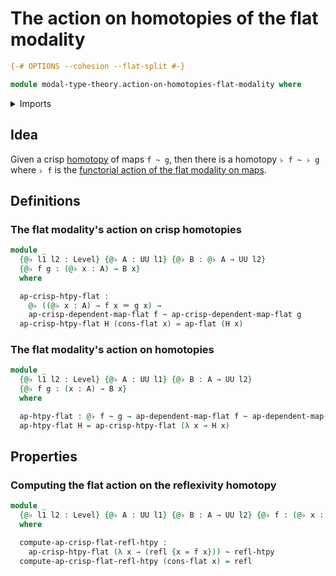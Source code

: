# The action on homotopies of the flat modality

```agda
{-# OPTIONS --cohesion --flat-split #-}

module modal-type-theory.action-on-homotopies-flat-modality where
```

<details><summary>Imports</summary>

```agda
open import foundation.action-on-identifications-functions
open import foundation.dependent-pair-types
open import foundation.equivalences
open import foundation.function-types
open import foundation.homotopies
open import foundation.identity-types
open import foundation.injective-maps
open import foundation.retractions
open import foundation.retracts-of-types
open import foundation.sections
open import foundation.torsorial-type-families
open import foundation.universe-levels

open import modal-type-theory.action-on-identifications-crisp-functions
open import modal-type-theory.action-on-identifications-flat-modality
open import modal-type-theory.crisp-identity-types
open import modal-type-theory.flat-modality
open import modal-type-theory.functoriality-flat-modality
```

</details>

## Idea

Given a crisp [homotopy](foundation-core.homotopies.md) of maps `f ~ g`, then
there is a homotopy `♭ f ~ ♭ g` where `♭ f` is the
[functorial action of the flat modality on maps](modal-type-theory.functoriality-flat-modality.md).

## Definitions

### The flat modality's action on crisp homotopies

```agda
module _
  {@♭ l1 l2 : Level} {@♭ A : UU l1} {@♭ B : @♭ A → UU l2}
  {@♭ f g : (@♭ x : A) → B x}
  where

  ap-crisp-htpy-flat :
    @♭ ((@♭ x : A) → f x ＝ g x) →
    ap-crisp-dependent-map-flat f ~ ap-crisp-dependent-map-flat g
  ap-crisp-htpy-flat H (cons-flat x) = ap-flat (H x)
```

### The flat modality's action on homotopies

```agda
module _
  {@♭ l1 l2 : Level} {@♭ A : UU l1} {@♭ B : A → UU l2}
  {@♭ f g : (x : A) → B x}
  where

  ap-htpy-flat : @♭ f ~ g → ap-dependent-map-flat f ~ ap-dependent-map-flat g
  ap-htpy-flat H = ap-crisp-htpy-flat (λ x → H x)
```

## Properties

### Computing the flat action on the reflexivity homotopy

```agda
module _
  {@♭ l1 l2 : Level} {@♭ A : UU l1} {@♭ B : A → UU l2} {@♭ f : (@♭ x : A) → B x}
  where

  compute-ap-crisp-flat-refl-htpy :
    ap-crisp-htpy-flat (λ x → (refl {x = f x})) ~ refl-htpy
  compute-ap-crisp-flat-refl-htpy (cons-flat x) = refl
```
